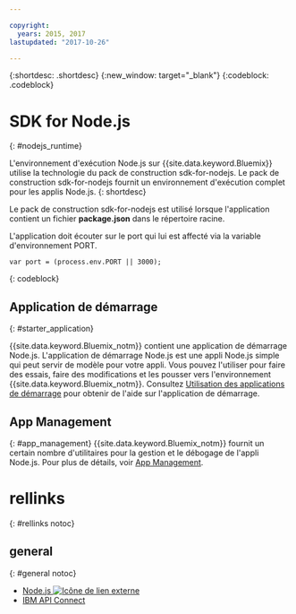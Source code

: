 ```yaml
---

copyright:
  years: 2015, 2017
lastupdated: "2017-10-26"

---
```


{:shortdesc: .shortdesc}
{:new_window: target="_blank"}
{:codeblock: .codeblock}


# SDK for Node.js
{: #nodejs_runtime}

L'environnement d'exécution Node.js sur {{site.data.keyword.Bluemix}} utilise la technologie du pack de construction sdk-for-nodejs.
Le pack de construction sdk-for-nodejs fournit un environnement d'exécution complet pour les applis Node.js.
{: shortdesc}

Le pack de construction sdk-for-nodejs est utilisé lorsque l'application contient un fichier **package.json** dans le répertoire racine.

L'application doit écouter sur le port qui lui est affecté via la variable d'environnement PORT.
```
var port = (process.env.PORT || 3000);
```
{: codeblock}

## Application de démarrage
{: #starter_application}

{{site.data.keyword.Bluemix_notm}} contient une application de démarrage Node.js.  L'application de démarrage Node.js est une appli Node.js simple qui peut servir de modèle pour votre appli. Vous pouvez l'utiliser pour faire des essais, faire des modifications et les pousser vers l'environnement {{site.data.keyword.Bluemix_notm}}. Consultez [Utilisation des applications de démarrage](/docs/cfapps/starter_app_usage.html) pour obtenir de l'aide sur l'application de démarrage.

## App Management
{: #app_management}
{{site.data.keyword.Bluemix_notm}} fournit un certain nombre d'utilitaires pour la gestion et le débogage de l'appli Node.js. Pour plus de détails, voir [App Management](/docs/manageapps/app_mng.html).

# rellinks
{: #rellinks notoc}
## general
{: #general notoc}
* [Node.js ![Icône de lien externe](../../icons/launch-glyph.svg "Icône de lien externe")](https://nodejs.org)
* [IBM API Connect](https://strongloop.com/)
